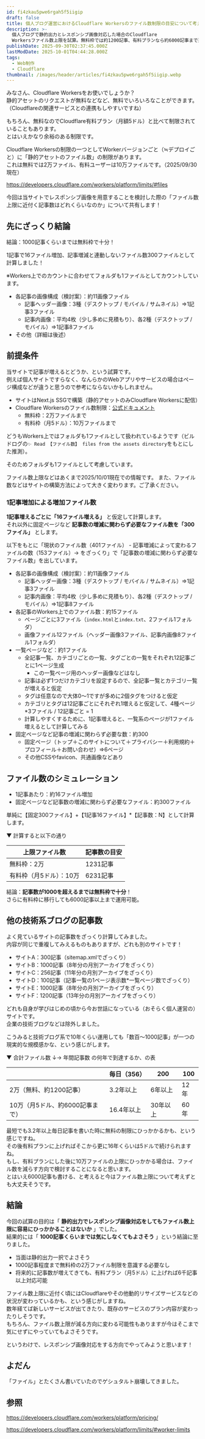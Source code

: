 ```yaml
---
id: fi4zkau5pwe6rgah5f5iigip
draft: false
title: 個人ブログ運営におけるCloudflare Workersのファイル数制限の目安について考えてみた
description: >-
  個人ブログで静的出力とレスポンシブ画像対応した場合のCloudflare
  Workersファイル数上限を試算。無料枠では約1200記事、有料プランなら約6000記事まで運用可能な目安を紹介します。
publishDate: 2025-09-30T02:37:45.000Z
lastModDate: 2025-10-01T04:44:28.000Z
tags:
  - Web制作
  - Cloudflare
thumbnail: /images/header/articles/fi4zkau5pwe6rgah5f5iigip.webp
---
```


みなさん、Cloudflare Workersをお使いでしょうか？  
静的アセットのリクエストが無料などなど、無料でいろいろなことができます。（Cloudflareの関連サービスとの連携もしやすいですね）

もちろん、無料なのでCloudflare有料プラン（月額5ドル）と比べて制限されていることもあります。  
とはいえかなり余裕のある制限です。

Cloudflare Workersの制限の一つとしてWorkerバージョンごと（≒デプロイごと）に「静的アセットのファイル数」の制限があります。  
これは無料では2万ファイル、有料ユーザーは10万ファイルです。（2025/09/30現在）  

https://developers.cloudflare.com/workers/platform/limits/#files

今回は当サイトでレスポンシブ画像を用意することを検討した際の「ファイル数上限に近付く記事数はどれくらいなのか」について共有します！

## 先にざっくり結論

結論：1000記事くらいまでは無料枠で十分！

1記事で16ファイル増加、記事増減と連動しないファイル数300ファイルとして計算しました！

※Workers上でのカウントに合わせてフォルダも1ファイルとしてカウントしています。

- 各記事の画像構成（検討案）：約11画像ファイル
  - 記事ヘッダー画像：3種（デスクトップ / モバイル / サムネイル）⇒1記事3ファイル
  - 記事内画像：平均4枚（少し多めに見積もり）、各2種（デスクトップ / モバイル）⇒1記事8ファイル
- その他（詳細は後述）

## 前提条件

当サイトで記事が増えるとどうか、という試算です。  
例えば個人サイトですらなく、なんらかのWebアプリやサービスの場合はページ構成などが違うと思うので参考にならないかもしれません。

- サイトはNext.js SSGで構築（静的アセットのみCloudflare Workersに配信）
- Cloudflare Workersのファイル数制限：[公式ドキュメント](https://developers.cloudflare.com/workers/platform/limits/#files)
  - 無料枠：2万ファイルまで
  - 有料枠（月5ドル）：10万ファイルまで

どうもWorkers上ではフォルダも1ファイルとして扱われているようです（ビルドログの`✨ Read 【ファイル数】 files from the assets directory`をもとにした推測）。

そのためフォルダも1ファイルとして考慮しています。

<TextBlock blockType="note">
ファイル数上限などはあくまで2025/10/01現在での情報です。  
また、ファイル数などはサイトの構築方法によって大きく変わります。ご了承ください。
</TextBlock>

### 1記事増加による増加ファイル数

**1記事増えるごとに「16ファイル増える」** と仮定して計算します。  
それ以外に固定ページなど **記事数の増減に関わらず必要なファイル数を「300ファイル」** とします。

以下をもとに「現状のファイル数（401ファイル） - 記事増減によって変わるファイルの数（153ファイル）→ をざっくり」で「記事数の増減に関わらず必要なファイル数」を出しています。

- 各記事の画像構成（検討案）：約11画像ファイル
  - 記事ヘッダー画像：3種（デスクトップ / モバイル / サムネイル）⇒1記事3ファイル
  - 記事内画像：平均4枚（少し多めに見積もり）、各2種（デスクトップ / モバイル）⇒1記事8ファイル
- 各記事のWorkers上でのファイル数：約15ファイル
  - ページごとに3ファイル（`index.html`と`index.txt`、2ファイル1フォルダ）
  - 画像ファイル12ファイル（ヘッダー画像3ファイル、記事内画像8ファイル1フォルダ）
- 一覧ページなど：約1ファイル
  - 全記事一覧、カテゴリごとの一覧、タグごとの一覧をそれぞれ12記事ごとに1ページ生成
    - この一覧ページ用のヘッダー画像などはなし
  - 記事は必ず1つだけカテゴリを設定するので、全記事一覧とカテゴリ一覧が増えると仮定
  - タグは任意なので大体0～1ですが多めに2個タグをつけると仮定
  - カテゴリとタグは12記事ごとにそれぞれ1増えると仮定して、4種ページ*3ファイル / 12記事ごと = 1
  - 計算しやすくするために、1記事増えると、一覧系のページが1ファイル増えるとして計算してみる
- 固定ページなど記事の増減に関わらず必要な数：約300
  - 固定ページ（トップ＋このサイトについて＋プライバシー＋利用規約＋プロフィール＋お問い合わせ）⇒6ページ
  - その他CSSやfavicon、共通画像などあり

## ファイル数のシミュレーション

- 1記事あたり：約16ファイル増加
- 固定ページなど記事数の増減に関わらず必要なファイル：約300ファイル

単純に【固定300ファイル】+【1記事16ファイル】*【記事数：N】として計算します。

▼ 計算すると以下の通り

|上限ファイル数|記事数の目安|
|--|--|
|無料枠：2万|1231記事|
|有料枠（月5ドル）：10万|6231記事|

結論：**記事数が1000を超えるまでは無料枠で十分**！  
さらに有料枠に移行しても6000記事以上まで運用可能。

## 他の技術系ブログの記事数

よく見ているサイトの記事数をざっくり計算してみました。  
内容が同じで重複してみえるものもありますが、どれも別のサイトです！

- サイトA：300記事（sitemap.xmlでざっくり）
- サイトB：1000記事（8年分の月別アーカイブをざっくり）
- サイトC：256記事（11年分の月別アーカイブをざっくり）
- サイトD：100記事（記事一覧の1ページ表示数*一覧ページ数でざっくり）
- サイトE：1000記事（8年分の月別アーカイブをざっくり）
- サイトF：1200記事（13年分の月別アーカイブをざっくり）

どれも自身が学びはじめの頃から今お世話になっている（おそらく個人運営の）サイトです。  
企業の技術ブログなどは除外しました。  

こうみると技術ブログ系で10年くらい運用しても「数百〜1000記事」が一つの現実的な規模感かな、という感じがします。   

▼ 合計ファイル数 ↓→ 年間記事数 の何年で到達するか、の表

||毎日（356）|200|100|
|--|--|--|--|
|2万（無料、約1200記事）|3.2年以上|6年以上|12年|
|10万（月5ドル、約6000記事まで）|16.4年以上|30年以上|60年|

最短でも3.2年以上毎日記事を書いた時に無料の制限にひっかかるかも、という感じですね。  
その後有料プランに上げればそこから更に16年くらいは5ドルで続けられますね。  
もし、有料プランにした後に10万ファイルの上限にひっかかる場合は、ファイル数を減らす方向で検討することになると思います。  
とはいえ6000記事も書ける、と考えると今はファイル数上限について考えずとも大丈夫そうです。

## 結論

今回の試算の目的は「 **静的出力でレスポンシブ画像対応をしてもファイル数上限に容易にひっかかることはないか** 」でした。  
結果的には「 **1000記事くらいまでは気にしなくてもよさそう** 」という結論に至りました。

- 当面は静的出力一択でよさそう
- 1000記事程度まで無料枠の2万ファイル制限を意識する必要なし
- 将来的に記事数が増えてきても、有料プラン（月5ドル）に上げれば6千記事以上対応可能

ファイル数上限に近付く頃にはCloudflareやその他動的リサイズサービスなどの状況が変わっているかも、という感じがしますね。  
数年経てば新しいサービスが出てきたり、既存のサービスのプラン内容が変わったりしそうです。  
もちろん、ファイル数上限が減る方向に変わる可能性もありますが今はそこまで気にせずにやっていてもよさそうです。

というわけで、レスポンシブ画像対応をする方向でやってみようと思います！

## よだん

「ファイル」とたくさん書いていたのでゲシュタルト崩壊してきました。

## 参照

https://developers.cloudflare.com/workers/platform/pricing/

https://developers.cloudflare.com/workers/platform/limits/#worker-limits
